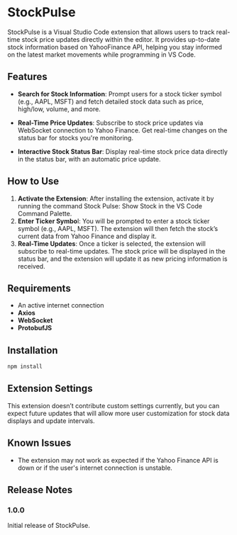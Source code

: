 # StockPulse

StockPulse is a Visual Studio Code extension that allows users to track real-time stock price updates directly within the editor. It provides up-to-date stock information based on YahooFinance API, helping you stay informed on the latest market movements while programming in VS Code.

## Features

- **Search for Stock Information**: Prompt users for a stock ticker symbol (e.g., AAPL, MSFT) and fetch detailed stock data such as price, high/low, volume, and more.

- **Real-Time Price Updates**: Subscribe to stock price updates via WebSocket connection to Yahoo Finance. Get real-time changes on the status bar for stocks you're monitoring.

- **Interactive Stock Status Bar**: Display real-time stock price data directly in the status bar, with an automatic price update.

## How to Use

1. **Activate the Extension**: After installing the extension, activate it by running the command Stock Pulse: Show Stock in the VS Code Command Palette.
2. **Enter Ticker Symbo**l: You will be prompted to enter a stock ticker symbol (e.g., AAPL, MSFT). The extension will then fetch the stock’s current data from Yahoo Finance and display it.
3. **Real-Time Updates**: Once a ticker is selected, the extension will subscribe to real-time updates. The stock price will be displayed in the status bar, and the extension will update it as new pricing information is received.

## Requirements

- An active internet connection
- **Axios**
- **WebSocket**
- **ProtobufJS**

## Installation

```bash
npm install
```

## Extension Settings

This extension doesn’t contribute custom settings currently, but you can expect future updates that will allow more user customization for stock data displays and update intervals.

## Known Issues

- The extension may not work as expected if the Yahoo Finance API is down or if the user's internet connection is unstable.

## Release Notes

### 1.0.0

Initial release of StockPulse.
